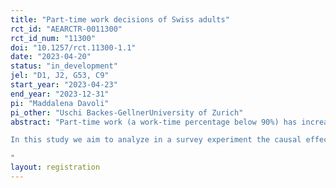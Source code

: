 ```yaml
---
title: "Part-time work decisions of Swiss adults"
rct_id: "AEARCTR-0011300"
rct_id_num: "11300"
doi: "10.1257/rct.11300-1.1"
date: "2023-04-20"
status: "in_development"
jel: "D1, J2, G53, C9"
start_year: "2023-04-23"
end_year: "2023-12-31"
pi: "Maddalena Davoli"
pi_other: "Uschi Backes-GellnerUniversity of Zurich"
abstract: "Part-time work (a work-time percentage below 90%) has increased significantly over the past thirty years in Switzerland, and while it is a phenomenon that interests both the male and the female labor force, it is more typically a characteristic of women’s working life (BFS, 2022). While providing the opportunity to pursue other activities, a part-time job may entail precarious working conditions, insufficient social security coverage (e.g., pension funds) and fewer opportunities for further education and training and career advancement. So far, it has not been systematically analyzed whether individuals are aware about the costs associated with part-time work choices and whether providing short, low-cost information can have causal effects on workload beliefs. 
In this study we aim to analyze in a survey experiment the causal effects of a short, low-cost randomized information intervention on the beliefs about part-time work. With our study we want to answer the following research questions: First, can a short information intervention on the short and long-term (opportunity) costs of working part-time affect the way people think about part-time work? Second, can we observe a difference in the decision made by female and male respondents? 
"
layout: registration
---
```


